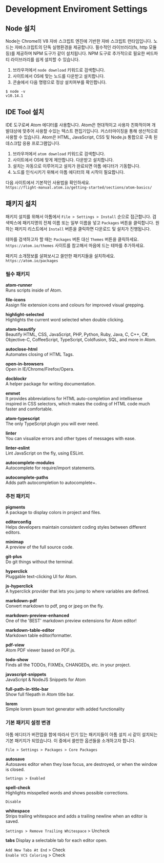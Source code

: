 # Development Enviroment Settings

## Node 설치
Node는 Chrome의 V8 자바 스크립트 엔진에 기반한 자바 스크립트 런타임입니다. 노드는 자바스크립트의 단독 실행환경을 제공합니다. 필수적인 라이브러리(fs, http 모듈 등)를 제공하며 NPM 도구가 같이 설치됩니다. NPM 도구로 추가적으로 필요한 써드파티 라이브러리를 쉽게 설치할 수 있습니다.

1. 브라우저에서 `node download` 키워드로 검색합니다. 
2. 사이트에서 OS에 맞는 노드를 다운받고 설치합니다.
3. 콘솔에서 다음 명령으로 정상 설치여부를 확인합니다.

```console
$ node -v
v10.14.1
```

## IDE Tool 설치
IDE 도구로써 Atom 에디터를 사용합니다. Atom은 현대적이고 사용자 친화적이며 개발대상에 맞추어 사용할 수있는 텍스트 편집기입니다. 커스터마이징을 통해 생산적으로 사용할 수 있습니다. Atom은 HTML, JavaScript, CSS 및 Node.js 통합으로 구축 된 데스크탑 응용 프로그램입니다.

1. 브라우저에서 `atom download` 키워드로 검색합니다. 
2. 사이트에서 OS에 맞게 제안합니다. 다운받고 설치합니다.
3. 설치는 자동으로 이루어지고 설치가 완료되면 아톰 에디터가 기동합니다.
4. 노드를 인식시키기 위해서 아톰 에디터의 재 시작이 필요합니다.

다음 사이트에서 기본적인 사용법을 확인하세요.  
`https://flight-manual.atom.io/getting-started/sections/atom-basics/`

## 패키지 설치

패키지 설치를 위해서 아톰에서 `File > Settings > Install` 순으로 접근합니다. 검색박스에 패키지명의 전체 이름 또는 일부 이름을 넣고 `Packages` 버튼을 클릭합니다. 원하는 패키지 리스트에서 `Install` 버튼을 클릭하면 다운로드 및 설치가 진행됩니다. 

테마를 검색하고자 할 때는 `Packages` 버튼 대신 `Themes` 버튼을 클릭하세요. `https://atom.io/themes` 사이트를 참고해서 마음에 드는 테마를 추가하세요.

패키지 소개정보를 살펴보시고 쓸만한 패키지들을 설치하세요.  
`https://atom.io/packages`

### 필수 패키지

**atom-runner**  
Runs scripts inside of Atom.

**file-icons**  
Assign file extension icons and colours for improved visual grepping.

**highlight-selected**  
Highlights the current word selected when double clicking.

**atom-beautify**  
Beautify HTML, CSS, JavaScript, PHP, Python, Ruby, Java, C, C++, C#, Objective-C, CoffeeScript, TypeScript, Coldfusion, SQL, and more in Atom.

**autoclose-html**  
Automates closing of HTML Tags.

**open-in-browsers**  
Open in IE/Chrome/Firefox/Opera.

**docblockr**  
A helper package for writing documentation.

**emmet**  
It provides abbreviations for HTML auto-completion and intellisense inspired in CSS selectors, which makes the coding of HTML code much faster and comfortable.

**atom-typescript**  
The only TypeScript plugin you will ever need.

**linter**  
You can visualize errors and other types of messages with ease.

**linter-eslint**  
Lint JavaScript on the fly, using ESLint.

**autocomplete-modules**  
Autocomplete for require/import statements.

**autocomplete-paths**  
Adds path autocompletion to autocomplete+.

### 추천 패키지

**pigments**  
A package to display colors in project and files.

**editorconfig**  
Helps developers maintain consistent coding styles between different editors.

**minimap**  
A preview of the full source code.

**git-plus**  
Do git things without the terminal.

**hyperclick**  
Pluggable text-clicking UI for Atom.

**js-hyperclick**  
A hyperclick provider that lets you jump to where variables are defined.

**markdown-pdf**  
Convert markdown to pdf, png or jpeg on the fly.

**markdown-preview-enhanced**  
One of the 'BEST' markdown preview extensions for Atom editor!

**markdown-table-editor**  
Markdown table editor/formatter.

**pdf-view**  
Atom PDF viewer based on PDF.js.

**todo-show**  
Finds all the TODOs, FIXMEs, CHANGEDs, etc. in your project.

**javascript-snippets**  
JavaScript & NodeJS Snippets for Atom

**full-path-in-title-bar**  
Show full filepath in Atom title bar.

**lorem**  
Simple lorem ipsum text generator with added functionality

### 기본 패키지 설정 변경

아톰 에디터가 버전업을 함에 따라서 인기 있는 패키지들이 아톰 설치 시 같이 설치되는 기본 패키지가 되었습니다. 이 중에서 쓸만한 옵션들을 소개하고자 합니다.

`File > Settings > Packages > Core Packages`

**autosave**  
Autosaves editor when they lose focus, are destroyed, or when the window is closed.

`Settings > Enabled`

**spell-check**  
Highlights misspelled words and shows possible corrections.

`Disable`

**whitespace**  
Strips trailing whitespace and adds a trailing newline when an editor is saved.

`Settings > Remove Trailing Whitespace` > Uncheck

**tabs**
Display a selectable tab for each editor open.

`Add New Tabs At End` > Check  
`Enable VCS Coloring` > Check  

